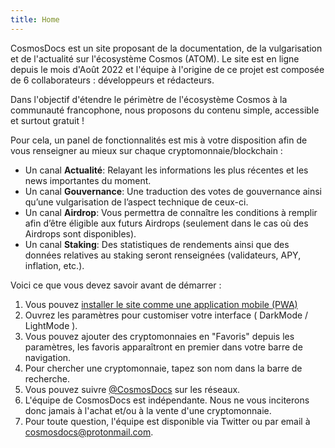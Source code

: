```yaml
---
title: Home
---
```


CosmosDocs est un site proposant de la documentation, de la vulgarisation et de l'actualité sur l'écosystème Cosmos (ATOM). Le site est en ligne depuis le mois d'Août 2022 et l'équipe à l'origine de ce projet est composée de 6 collaborateurs : développeurs et rédacteurs.

Dans l'objectif d'étendre le périmètre de l'écosystème Cosmos à la communauté francophone, nous proposons du contenu simple, accessible et surtout gratuit !

Pour cela, un panel de fonctionnalités est mis à votre disposition afin de vous renseigner au mieux sur chaque cryptomonnaie/blockchain :

- Un canal __Actualité__: Relayant les informations les plus récentes et les news importantes du moment.
- Un canal __Gouvernance__: Une traduction des votes de gouvernance ainsi qu’une vulgarisation de l’aspect technique de ceux-ci.
- Un canal __Airdrop__: Vous permettra de connaître les conditions à remplir afin d’être éligible aux futurs Airdrops (seulement dans le cas où des Airdrops sont disponibles).
- Un canal __Staking__: Des statistiques de rendements ainsi que des données relatives au staking seront renseignées (validateurs, APY, inflation, etc.). 


Voici ce que vous devez savoir avant de démarrer :

1. Vous pouvez [installer le site comme une application mobile (PWA)](https://www.01net.com/astuces/comment-installer-une-version-allegee-de-vos-programmes-preferes-sur-iphone-et-android-1566932.html)
2. Ouvrez les paramètres pour customiser votre interface ( DarkMode / LightMode ).
3. Vous pouvez ajouter des cryptomonnaies en "Favoris" depuis les paramètres, les favoris apparaîtront en premier dans votre barre de navigation.
4. Pour chercher une cryptomonnaie, tapez son nom dans la barre de recherche.
5. Vous pouvez suivre [@CosmosDocs](https://twitter.com/Cosmosdocs) sur les réseaux.
6.  L'équipe de CosmosDocs est indépendante. Nous ne vous inciterons donc jamais à l'achat et/ou à la vente d'une cryptomonnaie.
7. Pour toute question, l'équipe est disponible via Twitter ou par email à [cosmosdocs@protonmail.com](mailto:cosmosdocs@protonmail.com).